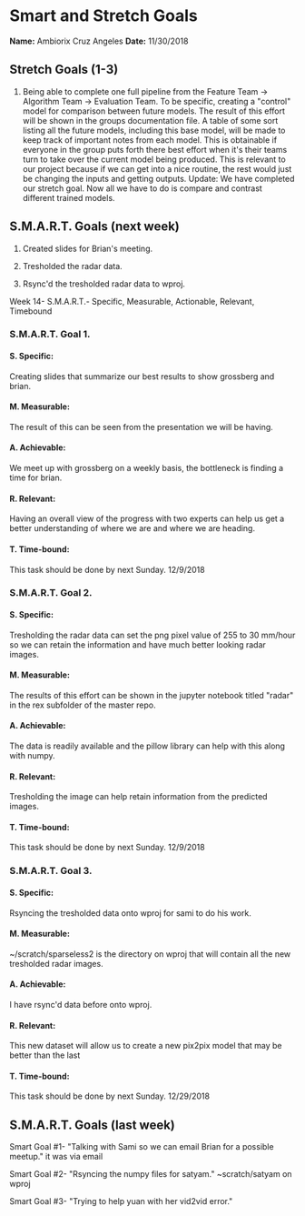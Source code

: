 # Smart and Stretch Goals

**Name:** Ambiorix Cruz Angeles
**Date:** 11/30/2018

## Stretch Goals (1-3)

1. Being able to complete one full pipeline from the Feature Team -> Algorithm Team -> Evaluation Team. To be specific, creating a "control" model for comparison between future models. The result of this effort will be shown in the groups documentation file. A table of some sort listing all the future models, including this base model, will be made to keep track of important notes from each model. This is obtainable if everyone in the group puts forth there best effort when it's their teams turn to take over the current model being produced. This is relevant to our project because if we can get into a nice routine, the rest would just be changing the inputs and getting outputs.
Update: We have completed our stretch goal. Now all we have to do is compare and contrast different trained models.


## S.M.A.R.T. Goals (next week)

1. Created slides for Brian's meeting.

2. Tresholded the radar data.

3. Rsync'd the tresholded radar data to wproj.

Week 14- S.M.A.R.T.- Specific, Measurable, Actionable, Relevant, Timebound

### S.M.A.R.T. Goal 1.

#### S. Specific:
Creating slides that summarize our best results to show grossberg and brian.

#### M. Measurable: 
The result of this can be seen from the presentation we will be having.

#### A. Achievable:
We meet up with grossberg on a weekly basis, the bottleneck is finding a time for brian.

#### R. Relevant:
Having an overall view of the progress with two experts can help us get a better understanding of where we are and where we are heading.

#### T. Time-bound:
This task should be done by next Sunday. 12/9/2018

### S.M.A.R.T. Goal 2.

#### S. Specific:
Tresholding the radar data can set the png pixel value of 255 to 30 mm/hour so we can retain the information and have much better looking radar images.

#### M. Measurable:
The results of this effort can be shown in the jupyter notebook titled "radar" in the rex subfolder of the master repo.

#### A. Achievable:
The data is readily available and the pillow library can help with this along with numpy.

#### R. Relevant:
Tresholding the image can help retain information from the predicted images.

#### T. Time-bound:
This task should be done by next Sunday. 12/9/2018

### S.M.A.R.T. Goal 3.

#### S. Specific:
Rsyncing the tresholded data onto wproj for sami to do his work.

#### M. Measurable:
~/scratch/sparseless2 is the directory on wproj that will contain all the new tresholded radar images.

#### A. Achievable:
I have rsync'd data before onto wproj.

#### R. Relevant:
This new dataset will allow us to create a new pix2pix model that may be better than the last

#### T. Time-bound:
This task should be done by next Sunday. 12/29/2018 

## S.M.A.R.T. Goals (last week)

Smart Goal #1- "Talking with Sami so we can email Brian for a possible meetup." it was via email

Smart Goal #2- "Rsyncing the numpy files for satyam." ~scratch/satyam on wproj

Smart Goal #3- "Trying to help yuan with her vid2vid error."
